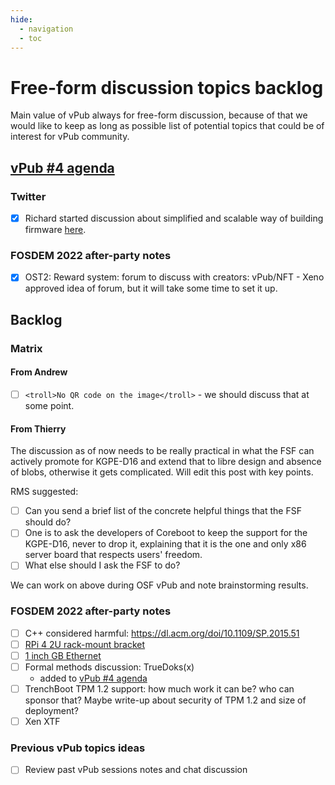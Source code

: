 ```yaml
---
hide:
  - navigation
  - toc
--- 
```


# Free-form discussion topics backlog

Main value of vPub always for free-form discussion, because of that we would
like to keep as long as possible list of potential topics that could be of
interest for vPub community.

##  [vPub #4 agenda](../../vpub-0x4)

### Twitter

- [X] Richard started discussion about simplified and scalable way of building
firmware [here](https://twitter.com/hughsient/status/1491021628079153154).

### FOSDEM 2022 after-party notes

- [X] OST2: Reward system: forum to discuss with creators:
vPub/NFT - Xeno approved idea of forum, but it will take some
time to set it up.

## Backlog

### Matrix

#### From Andrew

- [ ] `<troll>No QR code on the image</troll>` - we should discuss that at some
  point.

#### From Thierry

The discussion as of now needs to be really practical in what the FSF can
actively promote for KGPE-D16 and extend that to libre design and absence of
blobs, otherwise it gets complicated. Will edit this post with key points.

RMS suggested:

- [ ] Can you send a brief list of the concrete helpful things that the FSF
should do?
- [ ] One is to ask the developers of Coreboot to keep the support for the
KGPE-D16, never to drop it, explaining that it is the one and only x86
server board that respects users' freedom.
- [ ] What else should I ask the FSF to do?

We can work on above during OSF vPub and note brainstorming results.

### FOSDEM 2022 after-party notes

- [ ] C++ considered harmful: https://dl.acm.org/doi/10.1109/SP.2015.51
- [ ] [RPi 4 2U rack-mount bracket](https://www.thingiverse.com/thing:4078710)
- [ ] [1 inch GB Ethernet](https://www.botblox.io/products/micro-gigabit-ethernet-switch)
- [ ] Formal methods discussion: TrueDoks(x)
  - added to [vPub #4 agenda](../../vpub-0x4)
- [ ] TrenchBoot TPM 1.2 support: how much work it can be? who can sponsor that? Maybe write-up about security of TPM 1.2 and size of deployment?
- [ ] Xen XTF

### Previous vPub topics ideas

- [ ] Review past vPub sessions notes and chat discussion

